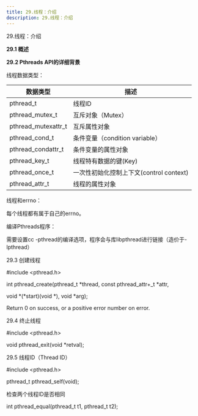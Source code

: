 ```yaml
---
title: 29.线程：介绍
description: 29.线程：介绍
---
```


29.线程：介绍



**29.1 概述**

**29.2 Pthreads API的详细背景**

线程数据类型：

| 数据类型            | 描述                                    |
| ------------------- | --------------------------------------- |
| pthread_t           | 线程ID                                  |
| pthread_mutex_t     | 互斥对象（Mutex）                       |
| pthread_mutexattr_t | 互斥属性对象                            |
| pthread_cond_t      | 条件变量（condition variable）          |
| pthread_condattr_t  | 条件变量的属性对象                      |
| pthread_key_t       | 线程特有数据的键(Key)                   |
| pthread_once_t      | 一次性初始化控制上下文(control context) |
| pthread_attr_t      | 线程的属性对象                          |

线程和errno：

每个线程都有属于自己的errno。

编译Pthreads程序：

需要设置cc -pthread的编译选项，程序会与库libpthread进行链接（造价于-lpthread）

29.3 创建线程

\#include <pthread.h>

int pthread_create(pthread_t *thread, const pthread_attr+_t *attr, 

  void *(*start)(void *), void *arg);

Return 0 on success, or a positive error number on error.

29.4 终止线程

\#include <pthread.h>

void pthread_exit(void *retval);

29.5 线程ID（Thread ID）

\#include <pthread.h>

pthread_t pthread_self(void);

检查两个线程ID是否相同

int pthread_equal(pthread_t t1, pthread_t t2);